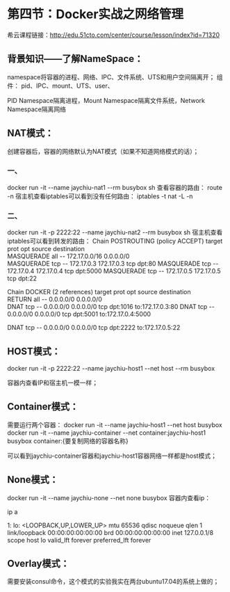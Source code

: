 # 第四节：Docker实战之网络管理
希云课程链接：http://edu.51cto.com/center/course/lesson/index?id=71320

## 背景知识——了解NameSpace：

namespace将容器的进程、网络、IPC、文件系统、UTS和用户空间隔离开；
组件：
pid、IPC、mount、UTS、user、

PID Namespace隔离进程，Mount Namespace隔离文件系统，Network Namespace隔离网络

<!--注：**本次实验用到的docker版本为：17.09.1-ce**-->

## NAT模式：

创建容器后，容器的网络默认为NAT模式（如果不知道网络模式的话）；

### 一、

docker run -it --name jaychiu-nat1 --rm busybox sh
查看容器的路由：
route -n
宿主机查看iptables可以看到没有任何路由：
iptables -t nat -L -n

### 二、

docker run -it -p 2222:22 --name jaychiu-nat2 --rm busybox sh
宿主机查看iptables可以看到转发的路由：
Chain POSTROUTING (policy ACCEPT)
target     prot opt source               destination         
MASQUERADE  all  --  172.17.0.0/16        0.0.0.0/0           
MASQUERADE  tcp  --  172.17.0.3           172.17.0.3           tcp dpt:80
MASQUERADE  tcp  --  172.17.0.4           172.17.0.4           tcp dpt:5000
MASQUERADE  tcp  --  172.17.0.5           172.17.0.5           tcp dpt:22

Chain DOCKER (2 references)
target     prot opt source               destination         
RETURN     all  --  0.0.0.0/0            0.0.0.0/0           
DNAT       tcp  --  0.0.0.0/0            0.0.0.0/0            tcp dpt:1016 to:172.17.0.3:80
DNAT       tcp  --  0.0.0.0/0            0.0.0.0/0            tcp dpt:5001 to:172.17.0.4:5000

DNAT       tcp  --  0.0.0.0/0            0.0.0.0/0            tcp dpt:2222 to:172.17.0.5:22

## HOST模式：

docker run -it -p 2222:22 --name jaychiu-host1 --net host --rm busybox

容器内查看IP和宿主机一模一样；

## Container模式：

需要运行两个容器：
docker run -it --name jaychiu-host1 --net host busybox
docker run -it --name jaychiu-container --net container:jaychiu-host1 busybox
container:{要复制网络的容器名称}

可以看到jaychiu-container容器和jaychiu-host1容器网络一样都是host模式；

## None模式：

docker run -it --name jaychiu-none --net none busybox
容器内查看ip：

ip a

1: lo: <LOOPBACK,UP,LOWER_UP> mtu 65536 qdisc noqueue qlen 1
    link/loopback 00:00:00:00:00:00 brd 00:00:00:00:00:00
    inet 127.0.0.1/8 scope host lo
       valid_lft forever preferred_lft forever
## Overlay模式：

需要安装consul命令，这个模式的实验我实在两台ubuntu17.04的系统上做的；